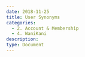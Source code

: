 ```yaml
---
date: 2018-11-25
title: User Synonyms
categories:
  - 2. Account & Membership
  - 4. WaniKani
description:
type: Document
---
```

